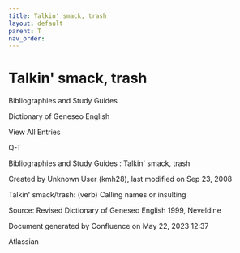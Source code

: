 ```yaml
---
title: Talkin' smack, trash
layout: default
parent: T
nav_order:
---
```


# Talkin' smack, trash

Bibliographies and Study Guides

Dictionary of Geneseo English

View All Entries

Q-T

Bibliographies and Study Guides : Talkin' smack, trash

Created by  Unknown User (kmh28), last modified on Sep 23, 2008

Talkin' smack/trash: (verb) Calling names or insulting

Source: Revised Dictionary of Geneseo English 1999, Neveldine

Document generated by Confluence on May 22, 2023 12:37

Atlassian
